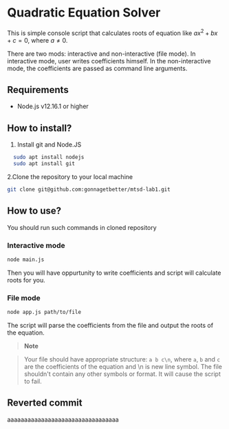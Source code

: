 # Quadratic Equation Solver

This is simple console script that calculates roots of equation like $ax^2+bx+c=0$, where $a \neq 0$. 

There are two mods: interactive and non-interactive (file mode). In interactive mode, user writes coefficients himself. In the non-interactive mode, the coefficients are passed as command line arguments.

## Requirements
- Node.js v12.16.1 or higher

## How to install?

1. Install git and Node.JS 
```bash
  sudo apt install nodejs
  sudo apt install git
```
2.Сlone the repository to your local machine

```bash
git clone git@github.com:gonnagetbetter/mtsd-lab1.git
```
## How to use?

You should run such commands in cloned repository

### Interactive mode

```bash
node main.js
```
Then you will have oppurtunity to write coefficients and script will calculate roots for you.

### File mode

```bash
node app.js path/to/file
```
The script will parse the coefficients from the file and output the roots of the equation.  

> **Note**

>Your file should have appropriate structure: `a b c\n`, where `a`, `b` and `c` are the coefficients of the equation and \n is new line symbol. The file shouldn't contain any other symbols or format. It will cause the script to fail.

## Reverted commit

aaaaaaaaaaaaaaaaaaaaaaaaaaaaaaaaa


